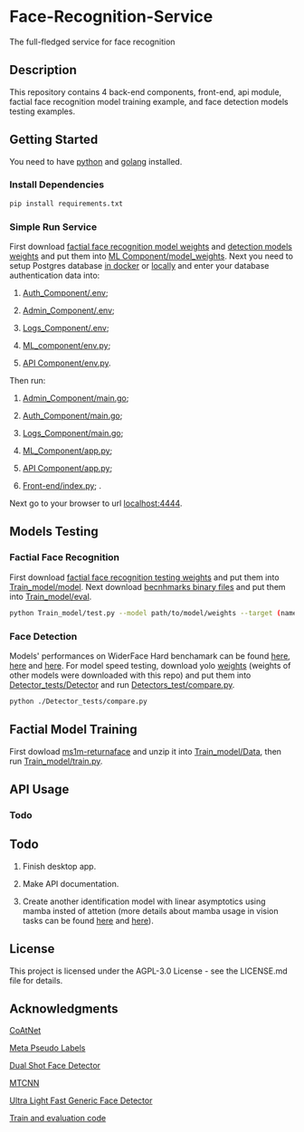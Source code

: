 # Face-Recognition-Service

The full-fledged service for face recognition

## Description

This repository contains 4 back-end components, front-end, api module, factial face recognition model training example, and face detection models testing examples.

## Getting Started

You need to have [python](https://www.python.org/downloads/) and [golang](https://go.dev/doc/install) installed.

### Install Dependencies

```bash
pip install requirements.txt
```

### Simple Run Service

First download [factial face recognition model weights](https://drive.google.com/drive/folders/1UTwpAS8PI2iR0bthEl2T0vDGnrwSVlwG?usp=sharing) and [detection models weights](https://drive.google.com/drive/folders/1zTo0a2ZYPqVxgdMlQ0EmnW1apPRSrbA_?usp=sharing) and put them into [ML Component/model_weights](https://github.com/ArtemDzhalilov/Face-Recognition-Service/tree/main/ML_Component/model_weights). Next you need to setup Postgres database [in docker](https://hub.docker.com/_/postgres) or [locally](https://www.postgresql.org/download/) and enter your database authentication data into:

1. [Auth_Component/.env](https://github.com/ArtemDzhalilov/Face-Recognition-Service/tree/main/Auth_Component/.env);

2. [Admin_Component/.env](https://github.com/ArtemDzhalilov/Face-Recognition-Service/blob/main/Admin_Component/.env);

3. [Logs_Component/.env](https://github.com/ArtemDzhalilov/Face-Recognition-Service/blob/main/Log_Component/.env);

4. [ML_component/env.py](https://github.com/ArtemDzhalilov/Face-Recognition-Service/blob/main/ML_Component/env.py);

5. [API Component/env.py](https://github.com/ArtemDzhalilov/Face-Recognition-Service/blob/main/API%20Component/env.py).

Then run:

1. [Admin_Component/main.go](https://github.com/ArtemDzhalilov/Face-Recognition-Service/blob/main/Admin_Component/main.go);

2. [Auth_Component/main.go](https://github.com/ArtemDzhalilov/Face-Recognition-Service/blob/main/Auth_Component/main.go);

3. [Logs_Component/main.go](https://github.com/ArtemDzhalilov/Face-Recognition-Service/blob/main/Log_Component/log_server/main.go);

4. [ML_Component/app.py](https://github.com/ArtemDzhalilov/Face-Recognition-Service/blob/main/ML_Component/app.py);

5. [API Component/app.py](https://github.com/ArtemDzhalilov/Face-Recognition-Service/blob/main/API%20Component/app.py);

6. [Front-end/index.py](https://github.com/ArtemDzhalilov/Face-Recognition-Service/blob/main/Front_end/index.py); .

Next go to your browser to url [localhost:4444](http://localhost:4444).

## Models Testing

### Factial Face Recognition

First download [factial face recognition testing weights](https://drive.google.com/drive/folders/1UI_u4BqWgU-k5Y-DPuMJyZ2t8JIgUFZ6?usp=sharing) and put them into [Train_model/model](https://github.com/ArtemDzhalilov/Face-Recognition-Service/tree/main/Train_model/model). Next download [becnhmarks binary files](https://drive.google.com/drive/folders/1tmD0cjMSrtnFu-iqJiqFWnFKkl6hL2cu?usp=sharing) and put them into [Train_model/eval](https://github.com/ArtemDzhalilov/Face-Recognition-Service/tree/main/Train_model/eval).
```bash
python Train_model/test.py --model path/to/model/weights --target (name of target benchmark)
```

### Face Detection

Models' performances on WiderFace Hard benchamark can be found [here](https://github.com/Yusepp/YOLOv8-Face), [here](https://paperswithcode.com/paper/joint-face-detection-and-alignment-using) and [here](https://paperswithcode.com/paper/dsfd-dual-shot-face-detector). For model speed testing, download yolo  [weights](https://drive.google.com/drive/folders/1zTo0a2ZYPqVxgdMlQ0EmnW1apPRSrbA_?usp=sharing) (weights of other models were downloaded with this repo) and put them into [Detector_tests/Detector](https://github.com/ArtemDzhalilov/Face-Recognition-Service/tree/main/Detector_tests/Detector) and run [Detectors_test/compare.py](https://github.com/ArtemDzhalilov/Face-Recognition-Service/blob/main/Detector_tests/compare.py).

```bash
python ./Detector_tests/compare.py
```
## Factial Model Training

First dowload [ms1m-returnaface](https://drive.google.com/file/d/1JgmzL9OLTqDAZE86pBgETtSQL4USKTFy/view) and unzip it into [Train_model/Data](https://github.com/ArtemDzhalilov/Face-Recognition-Service/tree/main/Train_model/Data), then run [Train_model/train.py](https://github.com/ArtemDzhalilov/Face-Recognition-Service/blob/main/Train_model/train.py).

## API Usage

### Todo

## Todo

1. Finish desktop app.
   
2. Make API documentation.
   
3. Create another identification model with linear asymptotics using mamba insted of attetion (more details about mamba usage in vision tasks can be found [here](https://arxiv.org/abs/2401.09417) and [here](https://arxiv.org/abs/2401.10166)).
   
## License

This project is licensed under the AGPL-3.0 License - see the LICENSE.md file for details.

## Acknowledgments

[CoAtNet](https://github.com/chinhsuanwu/coatnet-pytorch)

[Meta Pseudo Labels](https://github.com/kekmodel/MPL-pytorch)

[Dual Shot Face Detector](https://github.com/hukkelas/DSFD-Pytorch-Inference)

[MTCNN](https://github.com/timesler/facenet-pytorch)

[Ultra Light Fast Generic Face Detector](https://github.com/Linzaer/Ultra-Light-Fast-Generic-Face-Detector-1MB)

[Train and evaluation code](https://github.com/zhongyy/Face-Transformer)




